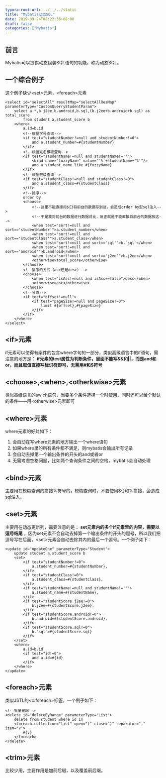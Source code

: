 ```yaml
---
typora-root-url: ../../../static
title: "Mybatis动态SQL"
date: 2019-09-24T08:22:36+08:00
draft: false
categories: ["Mybatis"]
---
```


## 前言
Mybatis可以提供动态组装SQL语句的功能，称为动态SQL。

## 一个综合例子
这个例子缺少\<set\>元素，\<foreach\>元素

    <select id="selectAll" resultMap="selectAllResMap" parameterType="CustomQuerryStudentParam">
        select a.*,b.j2ee,b.android,b.sql,(b.j2ee+b.android+b.sql) as total_score
            from student a,student_score b
        <where>
            a.id=b.id
            <!--根据学号查询-->
            <if test="studentNumber!=null and studentNumber!=0">
                and a.student_number=#{studentNumber}
            </if>
            <!--根据姓名模糊查询-->
            <if test="studentName!=null and studentName!=''">
                <bind name="fuzzyName" value="'%'+studentName+'%'"/>
                and a.student_name like #{fuzzyName}
            </if>
            <!--根据班级查询-->
            <if test="studentClass!=null and studentClass!=0">
                and a.student_class=#{studentClass}
            </if>
            <!--排序-->
            order by
            <choose>
                <!--这里不能直接用${}将前台的数据存到这，会造成order by型sql注入-->
                <!--于是我对前台的数据进行数据对比，反正就是不能直接将前台的数据放这-->
                <when test="sort!=null and sort=='studentNumber'">a.student_number</when>
                <when test="sort!=null and sort=='studentClass'">a.student_class</when>
                <when test="sort!=null and sort=='sql'">b.`sql`</when>
                <when test="sort!=null and sort=='android'">b.android</when>
                <when test="sort!=null and sort=='j2ee'">b.j2ee</when>
                <otherwise>total_score</otherwise>
            </choose>
            <!--排序的方式（asc还是desc）-->
            <choose>
                <when test="isAsc!=null and isAsc==false">desc</when>
                <otherwise>asc</otherwise>
            </choose>
            <!--分页-->
            <if test="offset!=null">
                <if test="pageSize!=null and pageSize!=0">
                    limit #{offset},#{pageSize}
                </if>
            </if>
        </where>
    </select>

## \<if\>元素
if元素可以使得有条件的包含where字句的一部分，类似高级语言中的if语句，需注意的地方是： **if元素的test属性为判断条件，里面不能写&&和||，而是and和or，而且取值直接写标识符即可，无需用#和$符号**

## \<choose\>,\<when\>,\<otherkwise\>元素
类似高级语言的swich语句，当要多个条件选择一个时使用，同时还可以给个默认的条件——用\<otherwise\>元素即可

## \<where\>元素
where元素的好处如下：

1. 会自动在写where元素的地方输出一个where语句
2. 如果where里的所有条件都不满足，则mybatis会输出所有记录
3. 会自动去掉第一个输出条件的开头的and或者or
4. 无需考虑空格问题，比如两个查询条件之间的空格，mybatis会自动处理

## \<bind\>元素
主要用在模糊查询的拼接%符号的，模糊查询时，不要使用${}和%拼接，会造成sql注入。

## \<set\>元素
主要用在动态更新列，需要注意的是： **set元素内的多个if元素里的内容，需要以逗号结尾** ，因为set元素不会自动去掉第一个输出条件的开头的逗号，所以我们把逗号写在后面，\<set\>元素会自动去除其内的最后一个逗号。一个例子如下：

    <update id="updateOne" parameterType="Student">
        update student a,student_score b
        <set>
            <if test="studentNumber!=0">
                a.student_number=#{studentNumber},
            </if>
            <if test="studentClass!=0">
                a.student_class=#{studentClass},
            </if>
            <if test="studentName!=null and studentName!=''">
                a.student_name=#{studentName},
            </if>
            <if test="studentScore.j2ee!=0">
                b.j2ee=#{studentScore.j2ee},
            </if>
            <if test="studentScore.android!=0">
                b.android=#{studentScore.android},
            </if>
            <if test="studentScore.sql!=0">
                b.`sql`=#{studentScore.sql}
            </if>
        </set>
        <where>
            a.id=b.id
            <if test="id!=0">
                and a.id=#{id}
            </if>
        </where>
    </update>

## \<foreach\>元素
类似JSTL的\<c:foreach\>标签，一个例子如下：

    <!--批量删除-->
    <delete id="deleteByRange" parameterType="List">
        delete from student where id in
        <foreach collection="list" open="(" close=")" separator="," item="v">
            #{v}
        </foreach>
    </delete>

## \<trim\>元素
比较少用，主要作用是加前后缀，以及覆盖前后缀。